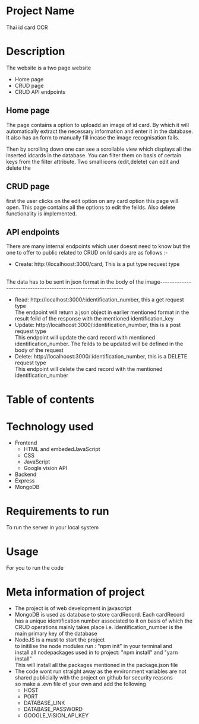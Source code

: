 # Project Name
Thai id card OCR

# Description
The website is a two page website
- Home page
- CRUD page
- CRUD API endpoints

## Home page
The page contains a option to uploadd an image of id card. By which it will automatically extract the necessary information and enter it in the database.
It also has an form to manually fill incase the image recognisation fails.

Then by scrolling down one can see a scrollable view which displays all the inserted idcards in the database. You can filter them on basis of certain keys from the filter attribute.
Two small icons (edit,delete) can edit and delete the 

## CRUD page
first the user clicks on the edit option on any card option this page will open. This page contains all the options to edit the feilds. Also delete functionality is implemented.

## API endpoints
There are many internal endpoints which user doesnt need to know but the one to offer to public related to CRUD on Id cards are as follows :-
- Create: http://localhoost:3000/card, This is a put type request type
</br>
  The data has to be sent in json format in the body of the 
  image--------------------------------------------------------------

- Read: http://localhost:3000/:identification_number, this a get request type </br>
  The endpoint will return a json object in earlier mentioned format in the result feild of the response with the mentioned identification_key
- Update: http://localhoost:3000/:identification_number, this is a post request type </br>
  This endpoint will update the card record with mentioned identification_number. The feilds to be updated will be defined in the body of the request
- Delete: http://localhoost:3000/:identification_number, this is a DELETE request type </br>
  This endpoint will delete the card record with the mentioned identification_number

# Table of contents

# Technology used
- Frontend
  - HTML and embededJavaScript
  - CSS
  - JavaScript
  - Google vision API
- Backend
 - Express
 - MongoDB

# Requirements to run
To run the server in your local system

# Usage
For you to run the code

# Meta information of project
- The project is of web development in javascript</br>
- MongoDB is used as database to store cardRecord. Each cardRecord has a unique identification number associated to it on basis of which the CRUD operations mainly takes place i.e. identification_number is the main primary key of the database
- NodeJS is a must to start the project</br>
to initilise the node modules run : "npm init" in your terminal and</br>
install all nodepackages used in to project: "npm install" and "yarn install"</br>
This will install all the packages mentioned in the package.json file
- The code wont run straight away as the evvironment variables are not shared publicially with the project on github for security reasons</br>
so make a .evn file of your own and add the following
  - HOST
  - PORT
  - DATABASE_LINK
  - DATABASE_PASSWORD
  - GOOGLE_VISION_API_KEY
